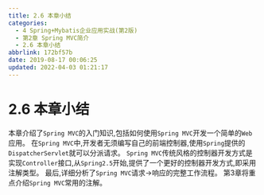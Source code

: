 ```yaml
---
title: 2.6 本章小结
categories: 
  - 4 Spring+Mybatis企业应用实战(第2版)
  - 第2章 Spring MVC简介
  - 2.6 本章小结
abbrlink: 172bf57b
date: 2019-08-17 00:06:25
updated: 2022-04-03 01:21:17
---
```

# 2.6 本章小结
本章介绍了`Spring MVC`的入门知识,包括如何使用`Spring MVC`开发一个简单的`Web`应用。
在`Spring MVC`中,开发者无须编写自己的前端控制器,使用`Spring`提供的`DispatcherServlet`就可以分派请求。
`Spring MVC`传统风格的控制器开发方式是实现`Controller`接口,从`Spring2.5`开始,提供了一个更好的控制器开发方式,即采用注解类型。
最后,详细分析了`Spring MVC`请求→响应的完整工作流程。
第3章将重点介绍`Spring MVC`常用的注解。

